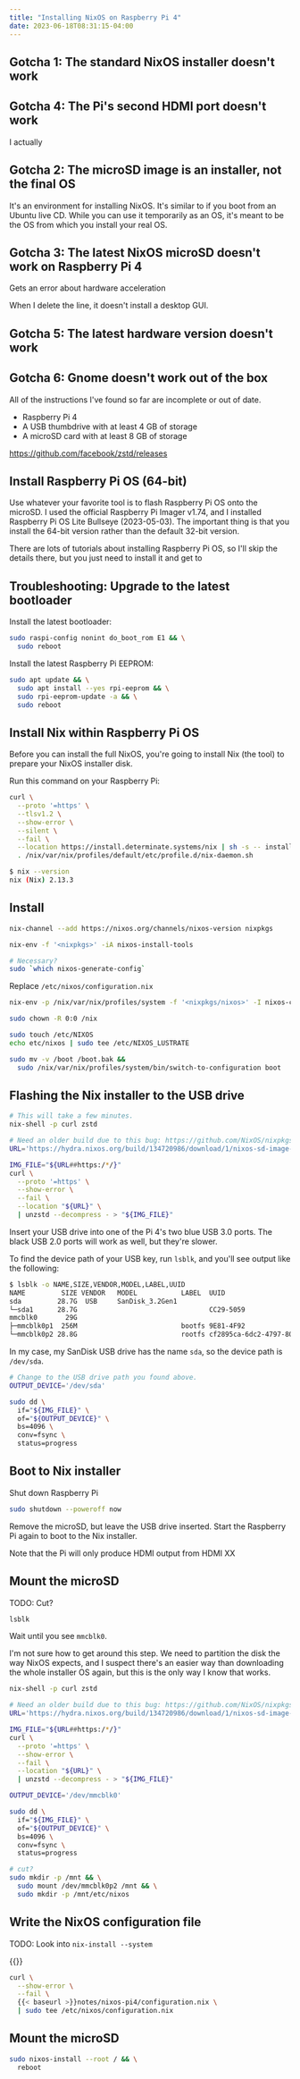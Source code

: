 ```yaml
---
title: "Installing NixOS on Raspberry Pi 4"
date: 2023-06-18T08:31:15-04:00
---
```


## Gotcha 1: The standard NixOS installer doesn't work


## Gotcha 4: The Pi's second HDMI port doesn't work

I actually

## Gotcha 2: The microSD image is an installer, not the final OS

It's an environment for installing NixOS. It's similar to if you boot from an Ubuntu live CD. While you can use it temporarily as an OS, it's meant to be the OS from which you install your real OS.

## Gotcha 3: The latest NixOS microSD doesn't work on Raspberry Pi 4

Gets an error about hardware acceleration

When I delete the line, it doesn't install a desktop GUI.

## Gotcha 5: The latest hardware version doesn't work

## Gotcha 6: Gnome doesn't work out of the box



All of the instructions I've found so far are incomplete or out of date.

* Raspberry Pi 4
* A USB thumbdrive with at least 4 GB of storage
* A microSD card with at least 8 GB of storage

https://github.com/facebook/zstd/releases


## Install Raspberry Pi OS (64-bit)

Use whatever your favorite tool is to flash Raspberry Pi OS onto the microSD. I used the official Raspberry Pi Imager v1.74, and I installed Raspberry Pi OS Lite Bullseye (2023-05-03). The important thing is that you install the 64-bit version rather than the default 32-bit version.

There are lots of tutorials about installing Raspberry Pi OS, so I'll skip the details there, but you just need to install it and get to

## Troubleshooting: Upgrade to the latest bootloader

Install the latest bootloader:

```bash
sudo raspi-config nonint do_boot_rom E1 && \
  sudo reboot
```

Install the latest Raspberry Pi EEPROM:

```bash
sudo apt update && \
  sudo apt install --yes rpi-eeprom && \
  sudo rpi-eeprom-update -a && \
  sudo reboot
```

## Install Nix within Raspberry Pi OS

Before you can install the full NixOS, you're going to install Nix (the tool) to prepare your NixOS installer disk.

Run this command on your Raspberry Pi:

```bash
curl \
  --proto '=https' \
  --tlsv1.2 \
  --show-error \
  --silent \
  --fail \
  --location https://install.determinate.systems/nix | sh -s -- install && \
  . /nix/var/nix/profiles/default/etc/profile.d/nix-daemon.sh
```

```bash
$ nix --version
nix (Nix) 2.13.3
```

## Install

```bash
nix-channel --add https://nixos.org/channels/nixos-version nixpkgs

nix-env -f '<nixpkgs>' -iA nixos-install-tools

# Necessary?
sudo `which nixos-generate-config`
```

Replace `/etc/nixos/configuration.nix`

```bash
nix-env -p /nix/var/nix/profiles/system -f '<nixpkgs/nixos>' -I nixos-config=/etc/nixos/configuration.nix -iA system

sudo chown -R 0:0 /nix
```

```bash
sudo touch /etc/NIXOS
echo etc/nixos | sudo tee /etc/NIXOS_LUSTRATE

sudo mv -v /boot /boot.bak &&
  sudo /nix/var/nix/profiles/system/bin/switch-to-configuration boot
```

## Flashing the Nix installer to the USB drive

```bash
# This will take a few minutes.
nix-shell -p curl zstd

# Need an older build due to this bug: https://github.com/NixOS/nixpkgs/issues/179701
URL='https://hydra.nixos.org/build/134720986/download/1/nixos-sd-image-21.03pre262561.581232454fd-aarch64-linux.img.zst'

IMG_FILE="${URL##https:/*/}"
curl \
  --proto '=https' \
  --show-error \
  --fail \
  --location "${URL}" \
  | unzstd --decompress - > "${IMG_FILE}"
```

Insert your USB drive into one of the Pi 4's two blue USB 3.0 ports. The black USB 2.0 ports will work as well, but they're slower.

To find the device path of your USB key, run `lsblk`, and you'll see output like the following:

```bash
$ lsblk -o NAME,SIZE,VENDOR,MODEL,LABEL,UUID
NAME         SIZE VENDOR   MODEL           LABEL  UUID
sda         28.7G  USB     SanDisk_3.2Gen1
└─sda1      28.7G                                 CC29-5059
mmcblk0       29G
├─mmcblk0p1  256M                          bootfs 9E81-4F92
└─mmcblk0p2 28.8G                          rootfs cf2895ca-6dc2-4797-8040-f76ba1508f41
```

In my case, my SanDisk USB drive has the name `sda`, so the device path is `/dev/sda`.

```bash
# Change to the USB drive path you found above.
OUTPUT_DEVICE='/dev/sda'

sudo dd \
  if="${IMG_FILE}" \
  of="${OUTPUT_DEVICE}" \
  bs=4096 \
  conv=fsync \
  status=progress
```

## Boot to Nix installer

Shut down Raspberry Pi

```bash
sudo shutdown --poweroff now
```

Remove the microSD, but leave the USB drive inserted. Start the Raspberry Pi again to boot to the Nix installer.

Note that the Pi will only produce HDMI output from HDMI XX

## Mount the microSD

TODO: Cut?

```bash
lsblk
```

Wait until you see `mmcblk0`.


I'm not sure how to get around this step. We need to partition the disk the way NixOS expects, and I suspect there's an easier way than downloading the whole installer OS again, but this is the only way I know that works.

```bash
nix-shell -p curl zstd

# Need an older build due to this bug: https://github.com/NixOS/nixpkgs/issues/179701
URL='https://hydra.nixos.org/build/134720986/download/1/nixos-sd-image-21.03pre262561.581232454fd-aarch64-linux.img.zst'

IMG_FILE="${URL##https:/*/}"
curl \
  --proto '=https' \
  --show-error \
  --fail \
  --location "${URL}" \
  | unzstd --decompress - > "${IMG_FILE}"
```

```bash
OUTPUT_DEVICE='/dev/mmcblk0'

sudo dd \
  if="${IMG_FILE}" \
  of="${OUTPUT_DEVICE}" \
  bs=4096 \
  conv=fsync \
  status=progress
```

```bash
# cut?
sudo mkdir -p /mnt && \
  sudo mount /dev/mmcblk0p2 /mnt && \
  sudo mkdir -p /mnt/etc/nixos
```

## Write the NixOS configuration file

TODO: Look into `nix-install --system`

{{<inline-file filename="configuration.nix" language="nix">}}

```bash
curl \
  --show-error \
  --fail \
  {{< baseurl >}}notes/nixos-pi4/configuration.nix \
  | sudo tee /etc/nixos/configuration.nix
```

## Mount the microSD

```bash
sudo nixos-install --root / && \
  reboot
```
